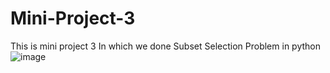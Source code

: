 # Mini-Project-3
This is mini project 3 In which we done Subset Selection Problem in python
![image](https://github.com/user-attachments/assets/8155cdc8-b8d4-4952-86d7-b2b9abc8b39b)
